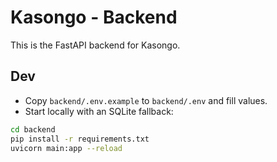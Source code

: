 # Kasongo - Backend
This is the FastAPI backend for Kasongo.

## Dev
- Copy `backend/.env.example` to `backend/.env` and fill values.
- Start locally with an SQLite fallback:
```bash
cd backend
pip install -r requirements.txt
uvicorn main:app --reload
```
